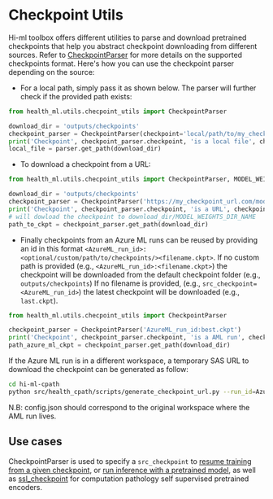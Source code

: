 # Checkpoint Utils

Hi-ml toolbox offers different utilities to parse and download pretrained checkpoints that help you abstract checkpoint
downloading from different sources. Refer to
[CheckpointParser](https://github.com/microsoft/hi-ml/blob/main/hi-ml/src/health_ml/utils/checkpoint_utils.py#L238) for
more details on the supported checkpoints format. Here's how you can use the checkpoint parser depending on the source:

- For a local path, simply pass it as shown below. The parser will further check if the provided path exists:

 ```python
from health_ml.utils.checpoint_utils import CheckpointParser

download_dir = 'outputs/checkpoints'
checkpoint_parser = CheckpointParser(checkpoint='local/path/to/my_checkpoint/model.ckpt')
print('Checkpoint', checkpoint_parser.checkpoint, 'is a local file', checkpoint_parser.is_local_file)
local_file = parser.get_path(download_dir)
```

- To download a checkpoint from a URL:

```python
from health_ml.utils.checpoint_utils import CheckpointParser, MODEL_WEIGHTS_DIR_NAME

download_dir = 'outputs/checkpoints'
checkpoint_parser = CheckpointParser('https://my_checkpoint_url.com/model.ckpt')
print('Checkpoint', checkpoint_parser.checkpoint, 'is a URL', checkpoint_parser.is_url)
# will dowload the checkpoint to download_dir/MODEL_WEIGHTS_DIR_NAME
path_to_ckpt = checkpoint_parser.get_path(download_dir)
```

- Finally checkpoints from an Azure ML runs can be reused by providing an id in this format
  `<AzureML_run_id>:<optional/custom/path/to/checkpoints/><filename.ckpt>`. If no custom path is provided (e.g.,
  `<AzureML_run_id>:<filename.ckpt>`) the checkpoint will be downloaded from the default checkpoint folder
  (e.g., `outputs/checkpoints`) If no filename is provided, (e.g., `src_checkpoint=<AzureML_run_id>`) the latest
  checkpoint will be downloaded (e.g., `last.ckpt`).

```python
from health_ml.utils.checpoint_utils import CheckpointParser

checkpoint_parser = CheckpointParser('AzureML_run_id:best.ckpt')
print('Checkpoint', checkpoint_parser.checkpoint, 'is a AML run', checkpoint_parser.is_aml_run_id)
path_azure_ml_ckpt = checkpoint_parser.get_path(download_dir)
```

If the Azure ML run is in a different workspace, a temporary SAS URL to download the checkpoint can be generated as follow:

```bash
cd hi-ml-cpath
python src/health_cpath/scripts/generate_checkpoint_url.py --run_id=AzureML_run_id:best_val_loss.ckpt --expiry_days=10
```

N.B: config.json should correspond to the original workspace where the AML run lives.

## Use cases

CheckpointParser is used to specify a `src_checkpoint` to [resume training from a given
checkpoint](https://github.com/microsoft/hi-ml/blob/main/docs/source/runner.md#L238),
or [run inference with a pretrained model](https://github.com/microsoft/hi-ml/blob/main/docs/source/runner.md#L215),
as well as
[ssl_checkpoint](https://github.com/microsoft/hi-ml/blob/main/hi-ml-cpath/src/health_cpath/utils/deepmil_utils.py#L62)
for computation pathology self supervised pretrained encoders.
